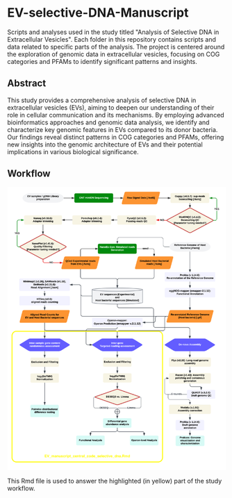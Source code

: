 # **EV-selective-DNA-Manuscript**

Scripts and analyses used in the study titled "Analysis of Selective DNA in Extracellular Vesicles". Each folder in this repository contains scripts and data related to specific parts of the analysis. The project is centered around the exploration of genomic data in extracellular vesicles, focusing on COG categories and PFAMs to identify significant patterns and insights.

## **Abstract**

This study provides a comprehensive analysis of selective DNA in extracellular vesicles (EVs), aiming to deepen our understanding of their role in cellular communication and its mechanisms. By employing advanced bioinformatics approaches and genomic data analysis, we identify and characterize key genomic features in EVs compared to its donor bacteria. Our findings reveal distinct patterns in COG categories and PFAMs, offering new insights into the genomic architecture of EVs and their potential implications in various biological significance.

## **Workflow**
![EV manuscript flowchart](assets/EV_manuscript_flowchart.png)

This Rmd file is used to answer the highlighted (in yellow) part of the study workflow.
